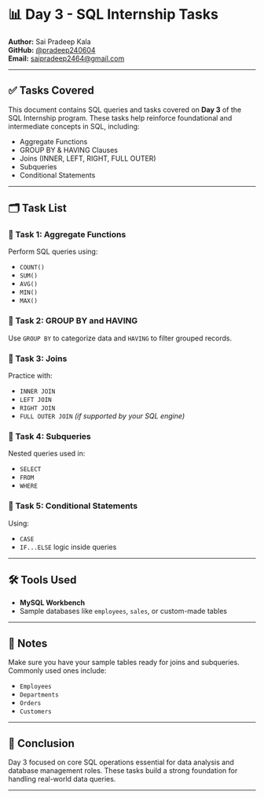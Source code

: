 
# 📊 Day 3 - SQL Internship Tasks

**Author:** Sai Pradeep Kala  
**GitHub:** [@pradeep240604](https://github.com/pradeep240604)  
**Email:** saipradeep2464@gmail.com  

---

## ✅ Tasks Covered

This document contains SQL queries and tasks covered on **Day 3** of the SQL Internship program. These tasks help reinforce foundational and intermediate concepts in SQL, including:

- Aggregate Functions
- GROUP BY & HAVING Clauses
- Joins (INNER, LEFT, RIGHT, FULL OUTER)
- Subqueries
- Conditional Statements

---

## 🗂️ Task List

### 🔹 Task 1: Aggregate Functions  
Perform SQL queries using:
- `COUNT()`
- `SUM()`
- `AVG()`
- `MIN()`
- `MAX()`

### 🔹 Task 2: GROUP BY and HAVING  
Use `GROUP BY` to categorize data and `HAVING` to filter grouped records.

### 🔹 Task 3: Joins  
Practice with:
- `INNER JOIN`
- `LEFT JOIN`
- `RIGHT JOIN`
- `FULL OUTER JOIN` *(if supported by your SQL engine)*

### 🔹 Task 4: Subqueries  
Nested queries used in:
- `SELECT`
- `FROM`
- `WHERE`

### 🔹 Task 5: Conditional Statements  
Using:
- `CASE`
- `IF...ELSE` logic inside queries

---

## 🛠️ Tools Used

- **MySQL Workbench**
- Sample databases like `employees`, `sales`, or custom-made tables

---

## 📁 Notes

Make sure you have your sample tables ready for joins and subqueries. Commonly used ones include:
- `Employees`
- `Departments`
- `Orders`
- `Customers`

---

## 📌 Conclusion

Day 3 focused on core SQL operations essential for data analysis and database management roles. These tasks build a strong foundation for handling real-world data queries.

---
